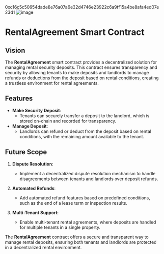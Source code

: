 0xc16c5c50654dade8e76a07a6e32d4746e23922c6a9ff15a4be8afa4ed07e23d1
![image](https://github.com/user-attachments/assets/b09f1ae9-fd77-4614-b792-54b9c3a380cc)



# RentalAgreement Smart Contract

## Vision

The **RentalAgreement** smart contract provides a decentralized solution for managing rental security deposits. This contract ensures transparency and security by allowing tenants to make deposits and landlords to manage refunds or deductions from the deposit based on rental conditions, creating a trustless environment for rental agreements.

## Features

- **Make Security Deposit**:
  - Tenants can securely transfer a deposit to the landlord, which is stored on-chain and recorded for transparency.
- **Manage Deposit**:
  - Landlords can refund or deduct from the deposit based on rental conditions, with the remaining amount available to the tenant.

## Future Scope

1. **Dispute Resolution**:

   - Implement a decentralized dispute resolution mechanism to handle disagreements between tenants and landlords over deposit refunds.

2. **Automated Refunds**:

   - Add automated refund features based on predefined conditions, such as the end of a lease term or inspection results.

3. **Multi-Tenant Support**:
   - Enable multi-tenant rental agreements, where deposits are handled for multiple tenants in a single property.

The **RentalAgreement** contract offers a secure and transparent way to manage rental deposits, ensuring both tenants and landlords are protected in a decentralized rental environment.

